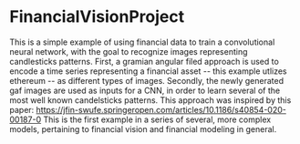 # FinancialVisionProject
This is a simple example of using financial data to train a convolutional neural network, with the goal to recognize images representing candlesticks patterns.
First, a gramian angular filed approach is used to encode a time series representing a financial asset -- this example utlizes ethereum -- as different types of images. 
Secondly, the newly generated gaf images are used as inputs for a CNN, in order to learn several of the most well known candelsticks patterns. 
This approach was inspired by this paper: https://jfin-swufe.springeropen.com/articles/10.1186/s40854-020-00187-0
This is the first example in a series of several, more complex models, pertaining to financial vision and financial modeling in general.  
